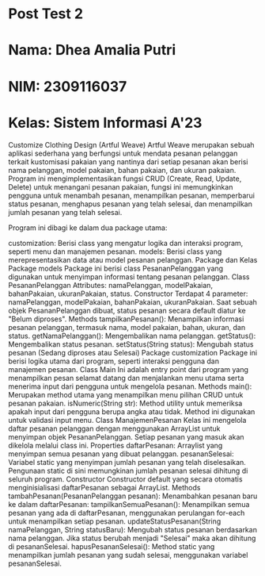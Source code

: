 # Post Test 2
# Nama: Dhea Amalia Putri
# NIM: 2309116037
# Kelas: Sistem Informasi A'23

Customize Clothing Design (Artful Weave)
Artful Weave merupakan sebuah aplikasi sederhana yang berfungsi untuk mendata pesanan pelanggan terkait kustomisasi pakaian yang nantinya dari setiap pesanan akan berisi nama pelanggan, model pakaian, bahan pakaian, dan ukuran pakaian. Program ini mengimplementasikan fungsi CRUD (Create, Read, Update, Delete) untuk menangani pesanan pakaian, fungsi ini memungkinkan pengguna untuk menambah pesanan, menampilkan pesanan, memperbarui status pesanan, menghapus pesanan yang telah selesai, dan menampilkan jumlah pesanan yang telah selesai.

Program ini dibagi ke dalam dua package utama:

customization: Berisi class yang mengatur logika dan interaksi program, seperti menu dan manajemen pesanan.
models: Berisi class yang merepresentasikan data atau model pesanan pelanggan.
Package dan Kelas
Package models Package ini berisi class PesananPelanggan yang digunakan untuk menyimpan informasi tentang pesanan pelanggan.
Class PesananPelanggan Attributes: namaPelanggan, modelPakaian, bahanPakaian, ukuranPakaian, status.
Constructor Terdapat 4 parameter: namaPelanggan, modelPakaian, bahanPakaian, ukuranPakaian. Saat sebuah objek PesananPelanggan dibuat, status pesanan secara default diatur ke "Belum diproses".
Methods
tampilkanPesanan(): Menampilkan informasi pesanan pelanggan, termasuk nama, model pakaian, bahan, ukuran, dan status.
getNamaPelanggan(): Mengembalikan nama pelanggan.
getStatus(): Mengembalikan status pesanan.
setStatus(String status): Mengubah status pesanan (Sedang diproses atau Selesai)
Package customization Package ini berisi logika utama dari program, seperti interaksi pengguna dan manajemen pesanan.
Class Main Ini adalah entry point dari program yang menampilkan pesan selamat datang dan menjalankan menu utama serta menerima input dari pengguna untuk mengelola pesanan.
Methods
main(): Merupakan method utama yang menampilkan menu pilihan CRUD untuk pesanan pakaian.
isNumeric(String str): Method utility untuk memeriksa apakah input dari pengguna berupa angka atau tidak. Method ini digunakan untuk validasi input menu.
Class ManajemenPesanan Kelas ini mengelola daftar pesanan pelanggan dengan menggunakan ArrayList untuk menyimpan objek PesananPelanggan. Setiap pesanan yang masuk akan dikelola melalui class ini.
Properties
daftarPesanan: Arraylist yang menyimpan semua pesanan yang dibuat pelanggan.
pesananSelesai: Variabel static yang menyimpan jumlah pesanan yang telah diselesaikan. Pengunaan static di sini memungkinan jumlah pesanan selesai dihitung di seluruh program.
Constructor Constructor default yang secara otomatis menginisialisasi daftarPesanan sebagai ArrayList.
Methods
tambahPesanan(PesananPelanggan pesanan): Menambahkan pesanan baru ke dalam daftarPesanan:
tampilkanSemuaPesanan(): Menampilkan semua pesanan yang ada di daftarPesanan, menggunakan perulangan for-each untuk menampilkan setiap pesanan.
updateStatusPesanan(String namaPelanggan, String statusBaru): Mengubah status pesanan berdasarkan nama pelanggan. Jika status berubah menjadi "Selesai" maka akan dihitung di pesananSelesai.
hapusPesananSelesai(): Method static yang menampilkan jumlah pesanan yang sudah selesai, menggunakan variabel pesananSelesai.
